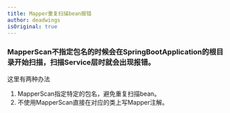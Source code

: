 ```yaml
---
title: Mapper重复扫描bean报错
author: deadwings
isOriginal: true
---
```

### MapperScan不指定包名的时候会在SpringBootApplication的根目录开始扫描，扫描Service层时就会出现报错。

这里有两种办法

1. MapperScan指定特定的包名，避免重复扫描bean。
2. 不使用MapperScan直接在对应的类上写Mapper注解。
